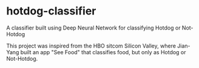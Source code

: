 # hotdog-classifier
A classifier built using Deep Neural Network for classifying Hotdog or Not-Hotdog


This project was inspired from the HBO sitcom Silicon Valley, where Jian-Yang built an app "See Food" that classifies food, but only as Hotdog or Not-Hotdog.
